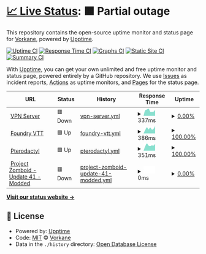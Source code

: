# [📈 Live Status](https://Vorkane.github.io/uptime_status): <!--live status--> **🟧 Partial outage**

This repository contains the open-source uptime monitor and status page for [Vorkane](https://Vorkane.github.io/uptime_status), powered by [Upptime](https://github.com/upptime/upptime).

[![Uptime CI](https://github.com/Vorkane/uptime_status/workflows/Uptime%20CI/badge.svg)](https://github.com/Vorkane/uptime_status/actions?query=workflow%3A%22Uptime+CI%22)
[![Response Time CI](https://github.com/Vorkane/uptime_status/workflows/Response%20Time%20CI/badge.svg)](https://github.com/Vorkane/uptime_status/actions?query=workflow%3A%22Response+Time+CI%22)
[![Graphs CI](https://github.com/Vorkane/uptime_status/workflows/Graphs%20CI/badge.svg)](https://github.com/Vorkane/uptime_status/actions?query=workflow%3A%22Graphs+CI%22)
[![Static Site CI](https://github.com/Vorkane/uptime_status/workflows/Static%20Site%20CI/badge.svg)](https://github.com/Vorkane/uptime_status/actions?query=workflow%3A%22Static+Site+CI%22)
[![Summary CI](https://github.com/Vorkane/uptime_status/workflows/Summary%20CI/badge.svg)](https://github.com/Vorkane/uptime_status/actions?query=workflow%3A%22Summary+CI%22)

With [Upptime](https://upptime.js.org), you can get your own unlimited and free uptime monitor and status page, powered entirely by a GitHub repository. We use [Issues](https://github.com/Vorkane/uptime_status/issues) as incident reports, [Actions](https://github.com/Vorkane/uptime_status/actions) as uptime monitors, and [Pages](https://Vorkane.github.io/uptime_status) for the status page.

<!--start: status pages-->
<!-- This summary is generated by Upptime (https://github.com/upptime/upptime) -->
<!-- Do not edit this manually, your changes will be overwritten -->
<!-- prettier-ignore -->
| URL | Status | History | Response Time | Uptime |
| --- | ------ | ------- | ------------- | ------ |
| <img alt="" src="https://favicons.githubusercontent.com/vpn.vorkane.pw" height="13"> [VPN Server](https://vpn.vorkane.pw) | 🟥 Down | [vpn-server.yml](https://github.com/Vorkane/uptime_status/commits/HEAD/history/vpn-server.yml) | <details><summary><img alt="Response time graph" src="./graphs/vpn-server/response-time-week.png" height="20"> 337ms</summary><br><a href="https://Vorkane.github.io/uptime_status/history/vpn-server"><img alt="Response time 488" src="https://img.shields.io/endpoint?url=https%3A%2F%2Fraw.githubusercontent.com%2FVorkane%2Fuptime_status%2FHEAD%2Fapi%2Fvpn-server%2Fresponse-time.json"></a><br><a href="https://Vorkane.github.io/uptime_status/history/vpn-server"><img alt="24-hour response time 378" src="https://img.shields.io/endpoint?url=https%3A%2F%2Fraw.githubusercontent.com%2FVorkane%2Fuptime_status%2FHEAD%2Fapi%2Fvpn-server%2Fresponse-time-day.json"></a><br><a href="https://Vorkane.github.io/uptime_status/history/vpn-server"><img alt="7-day response time 337" src="https://img.shields.io/endpoint?url=https%3A%2F%2Fraw.githubusercontent.com%2FVorkane%2Fuptime_status%2FHEAD%2Fapi%2Fvpn-server%2Fresponse-time-week.json"></a><br><a href="https://Vorkane.github.io/uptime_status/history/vpn-server"><img alt="30-day response time 311" src="https://img.shields.io/endpoint?url=https%3A%2F%2Fraw.githubusercontent.com%2FVorkane%2Fuptime_status%2FHEAD%2Fapi%2Fvpn-server%2Fresponse-time-month.json"></a><br><a href="https://Vorkane.github.io/uptime_status/history/vpn-server"><img alt="1-year response time 488" src="https://img.shields.io/endpoint?url=https%3A%2F%2Fraw.githubusercontent.com%2FVorkane%2Fuptime_status%2FHEAD%2Fapi%2Fvpn-server%2Fresponse-time-year.json"></a></details> | <details><summary><a href="https://Vorkane.github.io/uptime_status/history/vpn-server">0.00%</a></summary><a href="https://Vorkane.github.io/uptime_status/history/vpn-server"><img alt="All-time uptime 67.53%" src="https://img.shields.io/endpoint?url=https%3A%2F%2Fraw.githubusercontent.com%2FVorkane%2Fuptime_status%2FHEAD%2Fapi%2Fvpn-server%2Fuptime.json"></a><br><a href="https://Vorkane.github.io/uptime_status/history/vpn-server"><img alt="24-hour uptime 0.00%" src="https://img.shields.io/endpoint?url=https%3A%2F%2Fraw.githubusercontent.com%2FVorkane%2Fuptime_status%2FHEAD%2Fapi%2Fvpn-server%2Fuptime-day.json"></a><br><a href="https://Vorkane.github.io/uptime_status/history/vpn-server"><img alt="7-day uptime 0.00%" src="https://img.shields.io/endpoint?url=https%3A%2F%2Fraw.githubusercontent.com%2FVorkane%2Fuptime_status%2FHEAD%2Fapi%2Fvpn-server%2Fuptime-week.json"></a><br><a href="https://Vorkane.github.io/uptime_status/history/vpn-server"><img alt="30-day uptime 0.00%" src="https://img.shields.io/endpoint?url=https%3A%2F%2Fraw.githubusercontent.com%2FVorkane%2Fuptime_status%2FHEAD%2Fapi%2Fvpn-server%2Fuptime-month.json"></a><br><a href="https://Vorkane.github.io/uptime_status/history/vpn-server"><img alt="1-year uptime 67.53%" src="https://img.shields.io/endpoint?url=https%3A%2F%2Fraw.githubusercontent.com%2FVorkane%2Fuptime_status%2FHEAD%2Fapi%2Fvpn-server%2Fuptime-year.json"></a></details>
| <img alt="" src="https://favicons.githubusercontent.com/foundry.vorkane.pw" height="13"> [Foundry VTT](https://foundry.vorkane.pw) | 🟩 Up | [foundry-vtt.yml](https://github.com/Vorkane/uptime_status/commits/HEAD/history/foundry-vtt.yml) | <details><summary><img alt="Response time graph" src="./graphs/foundry-vtt/response-time-week.png" height="20"> 386ms</summary><br><a href="https://Vorkane.github.io/uptime_status/history/foundry-vtt"><img alt="Response time 583" src="https://img.shields.io/endpoint?url=https%3A%2F%2Fraw.githubusercontent.com%2FVorkane%2Fuptime_status%2FHEAD%2Fapi%2Ffoundry-vtt%2Fresponse-time.json"></a><br><a href="https://Vorkane.github.io/uptime_status/history/foundry-vtt"><img alt="24-hour response time 567" src="https://img.shields.io/endpoint?url=https%3A%2F%2Fraw.githubusercontent.com%2FVorkane%2Fuptime_status%2FHEAD%2Fapi%2Ffoundry-vtt%2Fresponse-time-day.json"></a><br><a href="https://Vorkane.github.io/uptime_status/history/foundry-vtt"><img alt="7-day response time 386" src="https://img.shields.io/endpoint?url=https%3A%2F%2Fraw.githubusercontent.com%2FVorkane%2Fuptime_status%2FHEAD%2Fapi%2Ffoundry-vtt%2Fresponse-time-week.json"></a><br><a href="https://Vorkane.github.io/uptime_status/history/foundry-vtt"><img alt="30-day response time 600" src="https://img.shields.io/endpoint?url=https%3A%2F%2Fraw.githubusercontent.com%2FVorkane%2Fuptime_status%2FHEAD%2Fapi%2Ffoundry-vtt%2Fresponse-time-month.json"></a><br><a href="https://Vorkane.github.io/uptime_status/history/foundry-vtt"><img alt="1-year response time 583" src="https://img.shields.io/endpoint?url=https%3A%2F%2Fraw.githubusercontent.com%2FVorkane%2Fuptime_status%2FHEAD%2Fapi%2Ffoundry-vtt%2Fresponse-time-year.json"></a></details> | <details><summary><a href="https://Vorkane.github.io/uptime_status/history/foundry-vtt">100.00%</a></summary><a href="https://Vorkane.github.io/uptime_status/history/foundry-vtt"><img alt="All-time uptime 99.43%" src="https://img.shields.io/endpoint?url=https%3A%2F%2Fraw.githubusercontent.com%2FVorkane%2Fuptime_status%2FHEAD%2Fapi%2Ffoundry-vtt%2Fuptime.json"></a><br><a href="https://Vorkane.github.io/uptime_status/history/foundry-vtt"><img alt="24-hour uptime 100.00%" src="https://img.shields.io/endpoint?url=https%3A%2F%2Fraw.githubusercontent.com%2FVorkane%2Fuptime_status%2FHEAD%2Fapi%2Ffoundry-vtt%2Fuptime-day.json"></a><br><a href="https://Vorkane.github.io/uptime_status/history/foundry-vtt"><img alt="7-day uptime 100.00%" src="https://img.shields.io/endpoint?url=https%3A%2F%2Fraw.githubusercontent.com%2FVorkane%2Fuptime_status%2FHEAD%2Fapi%2Ffoundry-vtt%2Fuptime-week.json"></a><br><a href="https://Vorkane.github.io/uptime_status/history/foundry-vtt"><img alt="30-day uptime 96.71%" src="https://img.shields.io/endpoint?url=https%3A%2F%2Fraw.githubusercontent.com%2FVorkane%2Fuptime_status%2FHEAD%2Fapi%2Ffoundry-vtt%2Fuptime-month.json"></a><br><a href="https://Vorkane.github.io/uptime_status/history/foundry-vtt"><img alt="1-year uptime 99.43%" src="https://img.shields.io/endpoint?url=https%3A%2F%2Fraw.githubusercontent.com%2FVorkane%2Fuptime_status%2FHEAD%2Fapi%2Ffoundry-vtt%2Fuptime-year.json"></a></details>
| <img alt="" src="https://favicons.githubusercontent.com/pterodactyl.vorkane.pw" height="13"> [Pterodactyl](https://pterodactyl.vorkane.pw:9443) | 🟩 Up | [pterodactyl.yml](https://github.com/Vorkane/uptime_status/commits/HEAD/history/pterodactyl.yml) | <details><summary><img alt="Response time graph" src="./graphs/pterodactyl/response-time-week.png" height="20"> 351ms</summary><br><a href="https://Vorkane.github.io/uptime_status/history/pterodactyl"><img alt="Response time 348" src="https://img.shields.io/endpoint?url=https%3A%2F%2Fraw.githubusercontent.com%2FVorkane%2Fuptime_status%2FHEAD%2Fapi%2Fpterodactyl%2Fresponse-time.json"></a><br><a href="https://Vorkane.github.io/uptime_status/history/pterodactyl"><img alt="24-hour response time 434" src="https://img.shields.io/endpoint?url=https%3A%2F%2Fraw.githubusercontent.com%2FVorkane%2Fuptime_status%2FHEAD%2Fapi%2Fpterodactyl%2Fresponse-time-day.json"></a><br><a href="https://Vorkane.github.io/uptime_status/history/pterodactyl"><img alt="7-day response time 351" src="https://img.shields.io/endpoint?url=https%3A%2F%2Fraw.githubusercontent.com%2FVorkane%2Fuptime_status%2FHEAD%2Fapi%2Fpterodactyl%2Fresponse-time-week.json"></a><br><a href="https://Vorkane.github.io/uptime_status/history/pterodactyl"><img alt="30-day response time 345" src="https://img.shields.io/endpoint?url=https%3A%2F%2Fraw.githubusercontent.com%2FVorkane%2Fuptime_status%2FHEAD%2Fapi%2Fpterodactyl%2Fresponse-time-month.json"></a><br><a href="https://Vorkane.github.io/uptime_status/history/pterodactyl"><img alt="1-year response time 348" src="https://img.shields.io/endpoint?url=https%3A%2F%2Fraw.githubusercontent.com%2FVorkane%2Fuptime_status%2FHEAD%2Fapi%2Fpterodactyl%2Fresponse-time-year.json"></a></details> | <details><summary><a href="https://Vorkane.github.io/uptime_status/history/pterodactyl">100.00%</a></summary><a href="https://Vorkane.github.io/uptime_status/history/pterodactyl"><img alt="All-time uptime 96.72%" src="https://img.shields.io/endpoint?url=https%3A%2F%2Fraw.githubusercontent.com%2FVorkane%2Fuptime_status%2FHEAD%2Fapi%2Fpterodactyl%2Fuptime.json"></a><br><a href="https://Vorkane.github.io/uptime_status/history/pterodactyl"><img alt="24-hour uptime 100.00%" src="https://img.shields.io/endpoint?url=https%3A%2F%2Fraw.githubusercontent.com%2FVorkane%2Fuptime_status%2FHEAD%2Fapi%2Fpterodactyl%2Fuptime-day.json"></a><br><a href="https://Vorkane.github.io/uptime_status/history/pterodactyl"><img alt="7-day uptime 100.00%" src="https://img.shields.io/endpoint?url=https%3A%2F%2Fraw.githubusercontent.com%2FVorkane%2Fuptime_status%2FHEAD%2Fapi%2Fpterodactyl%2Fuptime-week.json"></a><br><a href="https://Vorkane.github.io/uptime_status/history/pterodactyl"><img alt="30-day uptime 100.00%" src="https://img.shields.io/endpoint?url=https%3A%2F%2Fraw.githubusercontent.com%2FVorkane%2Fuptime_status%2FHEAD%2Fapi%2Fpterodactyl%2Fuptime-month.json"></a><br><a href="https://Vorkane.github.io/uptime_status/history/pterodactyl"><img alt="1-year uptime 96.72%" src="https://img.shields.io/endpoint?url=https%3A%2F%2Fraw.githubusercontent.com%2FVorkane%2Fuptime_status%2FHEAD%2Fapi%2Fpterodactyl%2Fuptime-year.json"></a></details>
| <img alt="" src="https://favicons.githubusercontent.com/null" height="13"> [Project Zomboid - Update 41 - Modded](vorkane.pw) | 🟥 Down | [project-zomboid-update-41-modded.yml](https://github.com/Vorkane/uptime_status/commits/HEAD/history/project-zomboid-update-41-modded.yml) | <details><summary><img alt="Response time graph" src="./graphs/project-zomboid-update-41-modded/response-time-week.png" height="20"> 0ms</summary><br><a href="https://Vorkane.github.io/uptime_status/history/project-zomboid-update-41-modded"><img alt="Response time 0" src="https://img.shields.io/endpoint?url=https%3A%2F%2Fraw.githubusercontent.com%2FVorkane%2Fuptime_status%2FHEAD%2Fapi%2Fproject-zomboid-update-41-modded%2Fresponse-time.json"></a><br><a href="https://Vorkane.github.io/uptime_status/history/project-zomboid-update-41-modded"><img alt="24-hour response time 0" src="https://img.shields.io/endpoint?url=https%3A%2F%2Fraw.githubusercontent.com%2FVorkane%2Fuptime_status%2FHEAD%2Fapi%2Fproject-zomboid-update-41-modded%2Fresponse-time-day.json"></a><br><a href="https://Vorkane.github.io/uptime_status/history/project-zomboid-update-41-modded"><img alt="7-day response time 0" src="https://img.shields.io/endpoint?url=https%3A%2F%2Fraw.githubusercontent.com%2FVorkane%2Fuptime_status%2FHEAD%2Fapi%2Fproject-zomboid-update-41-modded%2Fresponse-time-week.json"></a><br><a href="https://Vorkane.github.io/uptime_status/history/project-zomboid-update-41-modded"><img alt="30-day response time 0" src="https://img.shields.io/endpoint?url=https%3A%2F%2Fraw.githubusercontent.com%2FVorkane%2Fuptime_status%2FHEAD%2Fapi%2Fproject-zomboid-update-41-modded%2Fresponse-time-month.json"></a><br><a href="https://Vorkane.github.io/uptime_status/history/project-zomboid-update-41-modded"><img alt="1-year response time 0" src="https://img.shields.io/endpoint?url=https%3A%2F%2Fraw.githubusercontent.com%2FVorkane%2Fuptime_status%2FHEAD%2Fapi%2Fproject-zomboid-update-41-modded%2Fresponse-time-year.json"></a></details> | <details><summary><a href="https://Vorkane.github.io/uptime_status/history/project-zomboid-update-41-modded">0.00%</a></summary><a href="https://Vorkane.github.io/uptime_status/history/project-zomboid-update-41-modded"><img alt="All-time uptime 56.09%" src="https://img.shields.io/endpoint?url=https%3A%2F%2Fraw.githubusercontent.com%2FVorkane%2Fuptime_status%2FHEAD%2Fapi%2Fproject-zomboid-update-41-modded%2Fuptime.json"></a><br><a href="https://Vorkane.github.io/uptime_status/history/project-zomboid-update-41-modded"><img alt="24-hour uptime 0.00%" src="https://img.shields.io/endpoint?url=https%3A%2F%2Fraw.githubusercontent.com%2FVorkane%2Fuptime_status%2FHEAD%2Fapi%2Fproject-zomboid-update-41-modded%2Fuptime-day.json"></a><br><a href="https://Vorkane.github.io/uptime_status/history/project-zomboid-update-41-modded"><img alt="7-day uptime 0.00%" src="https://img.shields.io/endpoint?url=https%3A%2F%2Fraw.githubusercontent.com%2FVorkane%2Fuptime_status%2FHEAD%2Fapi%2Fproject-zomboid-update-41-modded%2Fuptime-week.json"></a><br><a href="https://Vorkane.github.io/uptime_status/history/project-zomboid-update-41-modded"><img alt="30-day uptime 0.00%" src="https://img.shields.io/endpoint?url=https%3A%2F%2Fraw.githubusercontent.com%2FVorkane%2Fuptime_status%2FHEAD%2Fapi%2Fproject-zomboid-update-41-modded%2Fuptime-month.json"></a><br><a href="https://Vorkane.github.io/uptime_status/history/project-zomboid-update-41-modded"><img alt="1-year uptime 56.09%" src="https://img.shields.io/endpoint?url=https%3A%2F%2Fraw.githubusercontent.com%2FVorkane%2Fuptime_status%2FHEAD%2Fapi%2Fproject-zomboid-update-41-modded%2Fuptime-year.json"></a></details>

<!--end: status pages-->

[**Visit our status website →**](https://Vorkane.github.io/uptime_status)

## 📄 License

- Powered by: [Upptime](https://github.com/upptime/upptime)
- Code: [MIT](./LICENSE) © [Vorkane](https://Vorkane.github.io/uptime_status)
- Data in the `./history` directory: [Open Database License](https://opendatacommons.org/licenses/odbl/1-0/)
